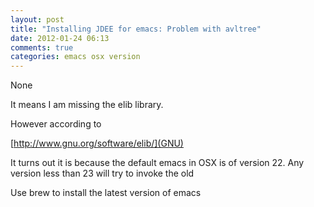 ```yaml
---
layout: post
title: "Installing JDEE for emacs: Problem with avltree"
date: 2012-01-24 06:13
comments: true
categories: emacs osx version
---
```


None



It means I am missing the elib library. 




However according to 

[http://www.gnu.org/software/elib/](GNU)



It turns out it is because the default emacs in OSX is of version 22. Any version less than 23 will try to invoke the old 



Use brew to install the latest version of emacs


